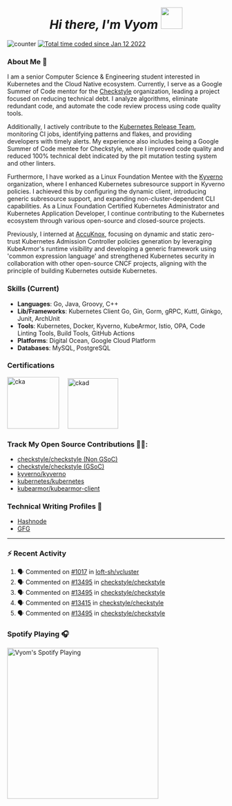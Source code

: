 <h1 align="center"><em>Hi there, I'm Vyom </em><img src="https://user-images.githubusercontent.com/73777108/150582164-1a082835-3bad-4a81-b3c7-dad6e90c6e19.gif" width="50"></h1>

![counter](https://enpd32rp4uhhkkc.m.pipedream.net)
<a href="https://wakatime.com/@939457b0-41b0-4830-8244-95c652fadddb"><img src="https://wakatime.com/badge/user/939457b0-41b0-4830-8244-95c652fadddb.svg" alt="Total time coded since Jan 12 2022" /></a>

### About Me 🚀

I am a senior Computer Science & Engineering student interested in Kubernetes and the Cloud Native ecosystem. Currently, I serve as a Google Summer of Code mentor for the [Checkstyle](https://github.com/checkstyle/checkstyle) organization, leading a project focused on reducing technical debt. I analyze algorithms, eliminate redundant code, and automate the code review process using code quality tools.

Additionally, I actively contribute to the [Kubernetes Release Team](https://github.com/kubernetes/sig-release), monitoring CI jobs, identifying patterns and flakes, and providing developers with timely alerts. My experience also includes being a Google Summer of Code mentee for Checkstyle, where I improved code quality and reduced 100% technical debt indicated by the pit mutation testing system and other linters.

Furthermore, I have worked as a Linux Foundation Mentee with the [Kyverno](https://github.com/kyverno/kyverno) organization, where I enhanced Kubernetes subresource support in Kyverno policies. I achieved this by configuring the dynamic client, introducing generic subresource support, and expanding non-cluster-dependent CLI capabilities. As a Linux Foundation Certified Kubernetes Administrator and Kubernetes Application Developer, I continue contributing to the Kubernetes ecosystem through various open-source and closed-source projects. 

Previously, I interned at [AccuKnox](http://www.accuknox.com/), focusing on dynamic and static zero-trust Kubernetes Admission Controller policies generation by leveraging KubeArmor's runtime visibility and developing a generic framework using 'common expression language' and strengthened Kubernetes security in collaboration with other open-source CNCF projects, aligning with the principle of building Kubernetes outside Kubernetes.

### Skills (Current)

- **Languages**: Go, Java, Groovy, C++           
- **Lib/Frameworks**: Kubernetes Client Go, Gin, Gorm, gRPC, Kuttl, Ginkgo, Junit, ArchUnit 
- **Tools**: Kubernetes, Docker, Kyverno, KubeArmor, Istio, OPA, Code Linting Tools, Build Tools, GitHub Actions 
- **Platforms**: Digital Ocean, Google Cloud Platform 
- **Databases**: MySQL, PostgreSQL 

### Certifications

<img src="https://images.credly.com/images/8b8ed108-e77d-4396-ac59-2504583b9d54/cka_from_cncfsite__281_29.png" alt="cka" height="120"> &nbsp; &nbsp;
<img src="https://images.credly.com/images/f88d800c-5261-45c6-9515-0458e31c3e16/ckad_from_cncfsite.png" alt="ckad" height="117"> &nbsp; &nbsp;

### Track My Open Source Contributions 👨‍💻: 
 - [checkstyle/checkstyle (Non GSoC)](https://github.com/checkstyle/checkstyle/pulls?q=is%3Apr+author%3AVyom-Yadav+is%3Amerged+merged%3A%3C2022-05-20)
 - [checkstyle/checkstyle (GSoC)](https://github.com/checkstyle/checkstyle/pulls?q=is%3Apr+author%3AVyom-Yadav+is%3Amerged+merged%3A%3E2022-05-20+)
 - [kyverno/kyverno](https://github.com/kyverno/kyverno/pulls?q=is%3Apr+author%3AVyom-Yadav+is%3Amerged+)
 - [kubernetes/kubernetes](https://github.com/kubernetes/kubernetes/issues?q=is%3Aissue+author%3AVyom-Yadav)
 - [kubearmor/kubearmor-client](https://github.com/kubearmor/kubearmor-client/pulls?q=is%3Amerged+is%3Apr+author%3AVyom-Yadav+)

### Technical Writing Profiles 📃
 - [Hashnode](https://while-vyom-is-coding.hashnode.dev/)
 - [GFG](https://auth.geeksforgeeks.org/user/jackhammervyom/articles)

---

### :zap: Recent Activity

<!--START_SECTION:activity-->
1. 🗣 Commented on [#1017](https://github.com/loft-sh/vcluster/issues/1017#issuecomment-1665057467) in [loft-sh/vcluster](https://github.com/loft-sh/vcluster)
2. 🗣 Commented on [#13495](https://github.com/checkstyle/checkstyle/pull/13495#issuecomment-1663614921) in [checkstyle/checkstyle](https://github.com/checkstyle/checkstyle)
3. 🗣 Commented on [#13495](https://github.com/checkstyle/checkstyle/pull/13495#issuecomment-1662745980) in [checkstyle/checkstyle](https://github.com/checkstyle/checkstyle)
4. 🗣 Commented on [#13415](https://github.com/checkstyle/checkstyle/pull/13415#issuecomment-1662736509) in [checkstyle/checkstyle](https://github.com/checkstyle/checkstyle)
5. 🗣 Commented on [#13495](https://github.com/checkstyle/checkstyle/pull/13495#issuecomment-1660714362) in [checkstyle/checkstyle](https://github.com/checkstyle/checkstyle)
<!--END_SECTION:activity-->

### Spotify Playing 🎧

[<img src="https://novatorem-git-master-vyom-yadav.vercel.app/api/spotify" alt="Vyom's Spotify Playing" width="350" />](https://open.spotify.com/user/312oauov5ttlvf6hg6yygyiz3m4m)
